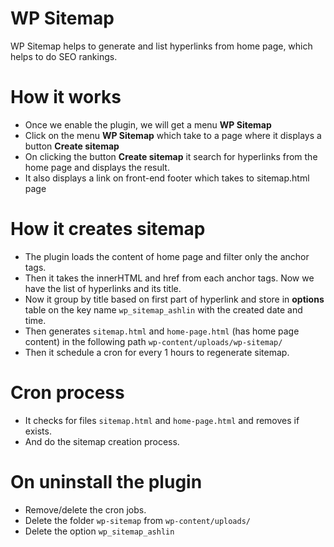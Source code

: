 # WP Sitemap

WP Sitemap helps to generate and list hyperlinks from home page, which helps to do SEO rankings.

# How it works

- Once we enable the plugin, we will get a menu **WP Sitemap**
- Click on the menu **WP Sitemap** which take to a page where it displays a button **Create sitemap**
- On clicking the button **Create sitemap** it search for hyperlinks from the home page and displays the result.
- It also displays a link on front-end footer which takes to sitemap.html page

# How it creates sitemap

- The plugin loads the content of home page and filter only the anchor tags.
- Then it takes the innerHTML and href from each anchor tags. Now we have the list of hyperlinks and its title. 
- Now it group by title based on first part of hyperlink and store in **options** table on the key name `wp_sitemap_ashlin` with the created date and time.
- Then generates `sitemap.html` and `home-page.html` (has home page content) in the following path `wp-content/uploads/wp-sitemap/`
- Then it schedule a cron for every 1 hours to regenerate sitemap.

# Cron process

- It checks for files `sitemap.html` and `home-page.html` and removes if exists.
- And do the sitemap creation process.

# On uninstall the plugin

- Remove/delete the cron jobs.
- Delete the folder `wp-sitemap` from `wp-content/uploads/`
- Delete the option `wp_sitemap_ashlin` 
